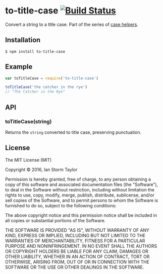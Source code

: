 
# to-title-case [![Build Status](https://travis-ci.org/ianstormtaylor/to-title-case.svg?branch=master)](https://travis-ci.org/ianstormtaylor/to-title-case)

Convert a string to a title case. Part of the series of [case helpers](https://github.com/ianstormtaylor/to-case).


## Installation

```
$ npm install to-title-case
```


## Example

```js
var toTitleCase = require('to-title-case')

toTitleCase('the catcher in the rye') 
// "The Catcher in the Rye"
```


## API

### toTitleCase(string)
  
Returns the `string` converted to title case, preserving punctuation.


## License

The MIT License (MIT)

Copyright &copy; 2016, Ian Storm Taylor

Permission is hereby granted, free of charge, to any person obtaining a copy of this software and associated documentation files (the "Software"), to deal in the Software without restriction, including without limitation the rights to use, copy, modify, merge, publish, distribute, sublicense, and/or sell copies of the Software, and to permit persons to whom the Software is furnished to do so, subject to the following conditions:

The above copyright notice and this permission notice shall be included in all copies or substantial portions of the Software.

THE SOFTWARE IS PROVIDED "AS IS", WITHOUT WARRANTY OF ANY KIND, EXPRESS OR IMPLIED, INCLUDING BUT NOT LIMITED TO THE WARRANTIES OF MERCHANTABILITY, FITNESS FOR A PARTICULAR PURPOSE AND NONINFRINGEMENT. IN NO EVENT SHALL THE AUTHORS OR COPYRIGHT HOLDERS BE LIABLE FOR ANY CLAIM, DAMAGES OR OTHER LIABILITY, WHETHER IN AN ACTION OF CONTRACT, TORT OR OTHERWISE, ARISING FROM, OUT OF OR IN CONNECTION WITH THE SOFTWARE OR THE USE OR OTHER DEALINGS IN THE SOFTWARE.
